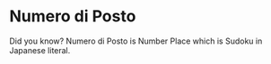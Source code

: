 # Numero di Posto

Did you know? Numero di Posto is Number Place which is Sudoku in Japanese literal.
